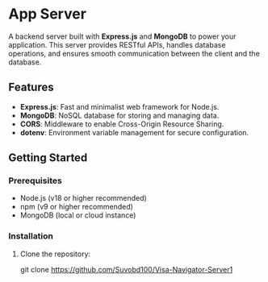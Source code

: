 # App Server

A backend server built with **Express.js** and **MongoDB** to power your application. This server provides RESTful APIs, handles database operations, and ensures smooth communication between the client and the database.

## Features

- **Express.js**: Fast and minimalist web framework for Node.js.
- **MongoDB**: NoSQL database for storing and managing data.
- **CORS**: Middleware to enable Cross-Origin Resource Sharing.
- **dotenv**: Environment variable management for secure configuration.

## Getting Started

### Prerequisites

- Node.js (v18 or higher recommended)
- npm (v9 or higher recommended)
- MongoDB (local or cloud instance)

### Installation

1. Clone the repository:
   
   git clone https://github.com/Suvobd100/Visa-Navigator-Server1
   
